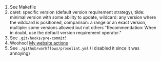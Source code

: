 1. See Makefile
2. caret: specific version (default version requirement strategy), tilde: minimal version with some ability to update, wildcard: any version where the wildcard is positioned, comparison: a range or an exact version, multiple: some versions allowed but not others
   "Recommendation: When in doubt, use the default version requirement operator."
3. See `.git/hooks/pre-commit`!
4. Woohoo! [My website actions](https://github.com/grkw/grkw.github.io/actions)
5. See `./github/workflows/proselint.yml` (I disabled it since it was annoying)
